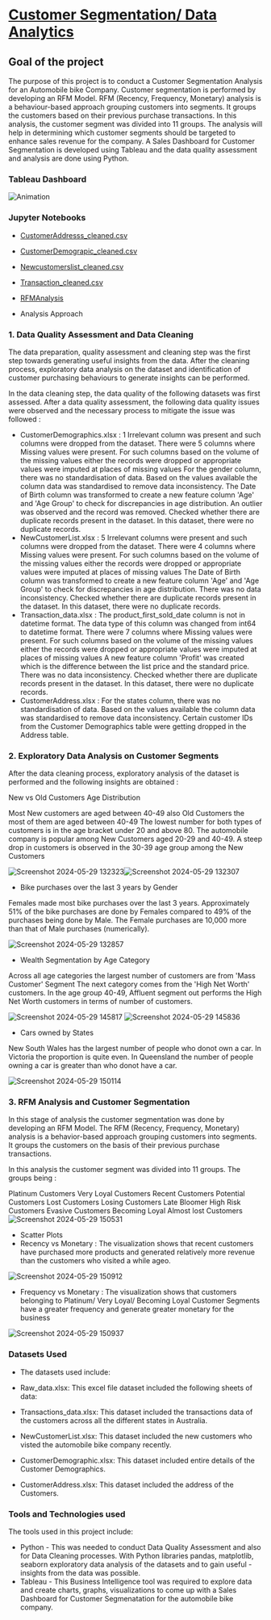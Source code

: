 # [Customer Segmentation/ Data Analytics](https://rushikeshpatil23.github.io/Customer-Segmentation-Data-analytics/)

## Goal of the project

The purpose of this project is to conduct a Customer Segmentation Analysis for an Automobile bike Company. Customer segmentation is performed by developing an RFM Model. RFM (Recency, Frequency, Monetary) analysis is a behaviour-based approach grouping customers into segments. It groups the customers based on their previous purchase transactions. In this analysis, the customer segment was divided into 11 groups. The analysis will help in determining which customer segments should be targeted to enhance sales revenue for the company. A Sales Dashboard for Customer Segmentation is developed using Tableau and the data quality assessment and analysis are done using Python.

### Tableau Dashboard
![Animation](https://github.com/RushikeshPatil23/Customer-Segmentation-Data-analytics/assets/169757781/0c63c901-8fbe-457e-b71b-6face2a60404)

### Jupyter Notebooks
 - [CustomerAddresss_cleaned.csv](https://github.com/RushikeshPatil23/Customer-Segmentation-Data-analytics/blob/main/CustomerAddress_Cleaned.csv)
 - [CustomerDemograpic_cleaned.csv](https://github.com/RushikeshPatil23/Customer-Segmentation-Data-analytics/blob/main/CustomerDemographic_Cleaned.csv)
 - [Newcustomerslist_cleaned.csv](https://github.com/RushikeshPatil23/Customer-Segmentation-Data-analytics/blob/main/NewCustomerList_Cleaned.csv)
 - [Transaction_cleaned.csv](https://github.com/RushikeshPatil23/Customer-Segmentation-Data-analytics/blob/main/Transactions_Cleaned.csv)
 - [RFMAnalysis](https://github.com/RushikeshPatil23/Customer-Segmentation-Data-analytics/blob/main/RFM_Analysis.ipynb)

 - Analysis Approach
### 1. Data Quality Assessment and Data Cleaning
The data preparation, quality assessment and cleaning step was the first step towards generating useful insights from the data. After the cleaning process, exploratory data analysis on the dataset and identification of customer purchasing behaviours to generate insights can be performed.

In the data cleaning step, the data quality of the following datasets was first assessed. After a data quality assessment, the following data quality issues were observed and the necessary process to mitigate the issue was followed :

- CustomerDemographics.xlsx :
1 Irrelevant column was present and such columns were dropped from the dataset.
There were 5 columns where Missing values were present. For such columns based on the volume of the missing values either the records were dropped or appropriate values were imputed at places of missing values
For the gender column, there was no standardisation of data. Based on the values available the column data was standardised to remove data inconsistency.
The Date of Birth column was transformed to create a new feature column 'Age' and 'Age Group' to check for discrepancies in age distribution. An outlier was observed and the record was removed.
Checked whether there are duplicate records present in the dataset. In this dataset, there were no duplicate records.
- NewCustomerList.xlsx :
5 Irrelevant columns were present and such columns were dropped from the dataset.
There were 4 columns where Missing values were present. For such columns based on the volume of the missing values either the records were dropped or appropriate values were imputed at places of missing values
The Date of Birth column was transformed to create a new feature column 'Age' and 'Age Group' to check for discrepancies in age distribution.
There was no data inconsistency.
Checked whether there are duplicate records present in the dataset. In this dataset, there were no duplicate records.
- Transaction_data.xlsx :
The product_first_sold_date column is not in datetime format. The data type of this column was changed from int64 to datetime format.
There were 7 columns where Missing values were present. For such columns based on the volume of the missing values either the records were dropped or appropriate values were imputed at places of missing values
A new feature column 'Profit' was created which is the difference between the list price and the standard price.
There was no data inconsistency.
Checked whether there are duplicate records present in the dataset. In this dataset, there were no duplicate records.
- CustomerAddress.xlsx :
For the states column, there was no standardisation of data. Based on the values available the column data was standardised to remove data inconsistency.
Certain customer IDs from the Customer Demographics table were getting dropped in the Address table.


### 2. Exploratory Data Analysis on Customer Segments
After the data cleaning process, exploratory analysis of the dataset is performed and the following insights are obtained :

New vs Old Customers Age Distribution

Most New customers are aged between 40-49 also Old Customers the most of them are aged between 40-49
The lowest number for both types of customers is in the age bracket under 20 and above 80.
The automobile company is popular among New Customers aged 20-29 and 40-49.
A steep drop in customers is observed in the 30-39 age group among the New Customers

![Screenshot 2024-05-29 132323](https://github.com/RushikeshPatil23/Customer-Segmentation-Data-analytics/assets/169757781/684fdc75-290e-4fb8-9741-522b21f5986a)![Screenshot 2024-05-29 132307](https://github.com/RushikeshPatil23/Customer-Segmentation-Data-analytics/assets/169757781/209b83d4-a8cc-433d-8c0b-f6cec3605ba5)

- Bike purchases over the last 3 years by Gender

Females made most bike purchases over the last 3 years. Approximately 51% of the bike purchases are done by Females compared to 49% of the purchases being done by Male.
The Female purchases are 10,000 more than that of Male purchases (numerically).

![Screenshot 2024-05-29 132857](https://github.com/RushikeshPatil23/Customer-Segmentation-Data-analytics/assets/169757781/1328bfd0-a225-4c5e-b912-904ea62a40a2)

- Wealth Segmentation by Age Category

Across all age categories the largest number of customers are from 'Mass Customer' Segment
The next category comes from the 'High Net Worth' customers.
In the age group 40-49, Affluent segment out performs the High Net Worth customers in terms of number of customers.

![Screenshot 2024-05-29 145817](https://github.com/RushikeshPatil23/Customer-Segmentation-Data-analytics/assets/169757781/f9c0a19f-0eeb-4a12-99d5-92790a74c206)
![Screenshot 2024-05-29 145836](https://github.com/RushikeshPatil23/Customer-Segmentation-Data-analytics/assets/169757781/b8f7d0ff-1bb5-4dfa-913d-de8acb17eb48)

- Cars owned by States

New South Wales has the largest number of people who donot own a car.
In Victoria the proportion is quite even.
In Queensland the number of people owning a car is greater than who donot have a car.

![Screenshot 2024-05-29 150114](https://github.com/RushikeshPatil23/Customer-Segmentation-Data-analytics/assets/169757781/81bc0ce4-6f1e-4cae-ba36-a2e52bb68e85)

### 3. RFM Analysis and Customer Segmentation
In this stage of analysis the customer segmentation was done by developing an RFM Model. The RFM (Recency, Frequency, Monetary) analysis is a behavior-based approach grouping customers into segments. It groups the customers on the basis of their previous purchase transactions.

In this analysis the customer segment was divided into 11 groups. The groups being :

Platinum Customers
Very Loyal Customers
Recent Customers
Potential Customers
Lost Customers
Losing Customers
Late Bloomer
High Risk Customers
Evasive Customers
Becoming Loyal
Almost lost Customers
![Screenshot 2024-05-29 150531](https://github.com/RushikeshPatil23/Customer-Segmentation-Data-analytics/assets/169757781/d5413c82-3707-4482-92d2-2d9bd9ebe5e6)

- Scatter Plots
- Recency vs Monetary :
The visualization shows that recent customers have purchased more products and generated relatively more revenue than the customers who visited a while ageo.

![Screenshot 2024-05-29 150912](https://github.com/RushikeshPatil23/Customer-Segmentation-Data-analytics/assets/169757781/411aac23-a611-4e9b-8e6f-e41767df7ca7)

- Frequency vs Monetary :
The visualization shows that customers belonging to Platinum/ Very Loyal/ Becoming Loyal Customer Segments have a greater frequency and generate greater monetary for the business

![Screenshot 2024-05-29 150937](https://github.com/RushikeshPatil23/Customer-Segmentation-Data-analytics/assets/169757781/12fc84c1-a59d-4f3c-b857-bb5ed3b44e84)

### Datasets Used
- The datasets used include:

- Raw_data.xlsx: This excel file dataset included the following sheets of data:
- Transactions_data.xlsx: This dataset included the transactions data of the customers across all the different states in Australia.
- NewCustomerList.xlsx: This dataset included the new customers who visted the automobile bike company recently.
- CustomerDemographic.xlsx: This dataset included entire details of the Customer Demographics.
- CustomerAddress.xlsx: This dataset included the address of the Customers.
  
### Tools and Technologies used
The tools used in this project include:

- Python - This was needed to conduct Data Quality Assessment and also for Data Cleaning processes. With Python libraries pandas, matplotlib, seaborn exploratory data analysis of the datasets and to gain useful -insights from the data was possible.
- Tableau - This Business Intelligence tool was required to explore data and create charts, graphs, visualizations to come up with a Sales Dashboard for Customer Segmenatation for the automobile bike company. 
